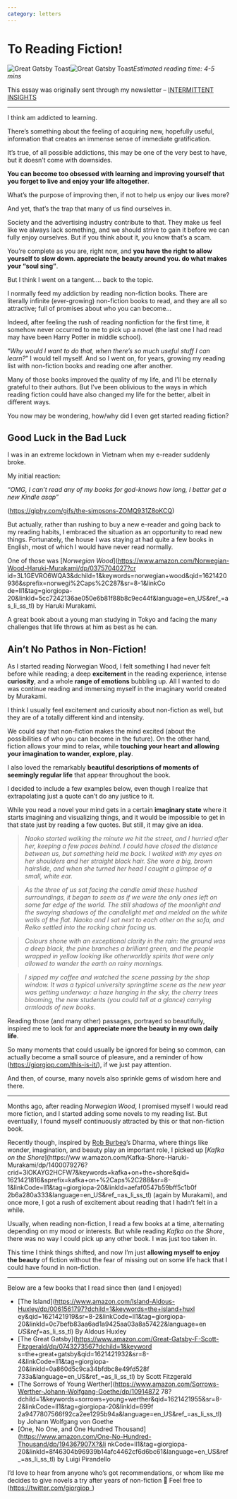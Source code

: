 ```yaml
---
category: letters
---
```


# To Reading Fiction!

![Great Gatsby Toast](../Great-Gatsby-making-a-toast-1-1024x576.jpg)![Great Gatsby 
Toast](../Great-Gatsby-making-a-toast-1-1024x576.jpg)*Estimated reading time: 4-5 mins*

This essay was originally sent through my newsletter – [INTERMITTENT 
INSIGHTS](https://giorgiop.com/letters/)

---

I think am addicted to learning.

There’s something about the feeling of acquiring new, hopefully useful, information that creates an 
immense sense of immediate gratification.

It’s true, of all possible addictions, this may be one of the very best to have, but it doesn’t come with 
downsides.

**You can become too obsessed with learning and improving yourself that you forget to live and enjoy your 
life altogether**.

What’s the purpose of improving then, if not to help us enjoy our lives more?

And yet, that’s the trap that many of us find ourselves in.

Society and the advertising industry contribute to that. They make us feel like we always lack something, 
and we should strive to gain it before we can fully enjoy ourselves. But if you think about it, you know 
that’s a scam. 

You’re complete as you are, right now, and **you have the right to allow yourself to slow down. appreciate
the beauty around you. do what makes your “soul sing”**.

But I think I went on a tangent…. back to the topic.

I normally feed my addiction by reading non-fiction books. There are literally infinite (ever-growing) 
non-fiction books to read, and they are all so attractive; full of promises about who you can become…

Indeed, after feeling the rush of reading nonfiction for the first time, it somehow never occurred to me 
to pick up a novel (the last one I had read may have been Harry Potter in middle school).

“*Why would I want to do that, when there’s so much useful stuff I can learn?*” I would tell myself. And 
so I went on, for years, growing my reading list with non-fiction books and reading one after another.

Many of those books improved the quality of my life, and I’ll be eternally grateful to their authors. But 
I’ve been oblivious to the ways in which reading fiction could have also changed my life for the better, 
albeit in different ways.

You now may be wondering, how/why did I even get started reading fiction?

## Good Luck in the Bad Luck

I was in an extreme lockdown in Vietnam when my e-reader suddenly broke.

My initial reaction:

*“OMG, I can’t read any of my books for god-knows how long, I better get a new Kindle asap”*

(https://giphy.com/gifs/the-simpsons-ZOMQ931Z8oKCQ)

But actually, rather than rushing to buy a new e-reader and going back to my reading habits, I embraced 
the situation as an opportunity to read new things. Fortunately, the house I was staying at had quite a 
few books in English, most of which I would have never read normally.

One of those was [*Norwegian Wood*](https://www.amazon.com/Norwegian-Wood-Haruki-Murakami/dp/0375704027?cr
id=3L1GEVRO6WQA3&dchild=1&keywords=norwegian+wood&qid=1621420936&sprefix=norwegi%2Caps%2C287&sr=8-1&linkCo
de=ll1&tag=giorgiopa-20&linkId=5cc7242136ae050e6b81f88b8c9ec44f&language=en_US&ref_=as_li_ss_tl) by Haruki
Murakami.

A great book about a young man studying in Tokyo and facing the many challenges that life throws at him as
best as he can.

## Ain’t No Pathos in Non-Fiction!

As I started reading Norwegian Wood, I felt something I had never felt before while reading; a deep 
**excitement** in the reading experience, intense **curiosity**, and a whole **range of emotions** 
bubbling up. All I wanted to do was continue reading and immersing myself in the imaginary world created 
by Murakami.

I think I usually feel excitement and curiosity about non-fiction as well, but they are of a totally 
different kind and intensity.

We could say that non-fiction makes the mind excited (about the possibilities of who you can become in the
future). On the other hand, fiction allows your mind to relax, while **touching your heart and allowing 
your imagination to wander, explore, play**.

I also loved the remarkably **beautiful descriptions of moments of seemingly regular life** that appear 
throughout the book.

I decided to include a few examples below, even though I realize that extrapolating just a quote can’t do 
any justice to it. 

While you read a novel your mind gets in a certain **imaginary state** where it starts imagining and 
visualizing things, and it would be impossible to get in that state just by reading a few quotes. But 
still, it may give an idea.

> *Naoko started walking the minute we hit the street, and I hurried after her, keeping a few paces 
behind. I could have closed the distance between us, but something held me back. I walked with my eyes on 
her shoulders and her straight black hair. She wore a big, brown hairslide, and when she turned her head I
caught a glimpse of a small, white ear.*

> *As the three of us sat facing the candle amid these hushed surroundings, it began to seem as if we were
the only ones left on some far edge of the world. The still shadows of the moonlight and the swaying 
shadows of the candlelight met and melded on the white walls of the flat. Naoko and I sat next to each 
other on the sofa, and Reiko settled into the rocking chair facing us.*


> *Colours shone with an exceptional clarity in the rain: the ground was a deep black, the pine branches a
brilliant green, and the people wrapped in yellow looking like otherworldly spirits that were only allowed
to wander the earth on rainy mornings.*

> *I sipped my coffee and watched the scene passing by the shop window. It was a typical university 
springtime scene as the new year was getting underway: a haze hanging in the sky, the cherry trees 
blooming, the new students (you could tell at a glance) carrying armloads of new books.*

Reading those (and many other) passages, portrayed so beautifully, inspired me to look for and 
**appreciate more the beauty in my own daily life**. 

So many moments that could usually be ignored for being so common, can actually become a small source of 
pleasure, and a reminder of how (https://giorgiop.com/this-is-it/), if we just pay attention.

And then, of course, many novels also sprinkle gems of wisdom here and there.

---

Months ago, after reading *Norwegian Wood*, I promised myself I would read more fiction, and I started 
adding some novels to my reading list. But eventually, I found myself continuously attracted by this or 
that non-fiction book.

Recently though, inspired by [Rob Burbea](https://notes.giorgiop.com/rob-burbea)’s Dharma, where things 
like wonder, imagination, and beauty play an important role, I picked up [*Kafka on the Shore*](https://ww
w.amazon.com/Kafka-Shore-Haruki-Murakami/dp/1400079276?crid=3IOKAYG2HCFW7&keywords=kafka+on+the+shore&qid=
1621421816&sprefix=kafka+on+%2Caps%2C288&sr=8-1&linkCode=ll1&tag=giorgiopa-20&linkId=aefaf0547b59bff5c1b0f
2b6a280a333&language=en_US&ref_=as_li_ss_tl) (again by Murakami), and once more, I got a rush of 
excitement about reading that I hadn’t felt in a while. 

Usually, when reading non-fiction, I read a few books at a time, alternating depending on my mood or 
interests. But while reading *Kafka on the Shore*, there was no way I could pick up any other book. I was 
just too taken in.

This time I think things shifted, and now I’m just **allowing myself to enjoy the beauty** of fiction 
without the fear of missing out on some life hack that I could have found in non-fiction.

---

Below are a few books that I read since then (and I enjoyed)

* [The Island](https://www.amazon.com/Island-Aldous-Huxley/dp/0061561797?dchild=1&keywords=the+island+huxl
ey&qid=1621421919&sr=8-2&linkCode=ll1&tag=giorgiopa-20&linkId=0c7befb83aa6ad1a9425aa03a8a57422&language=en
_US&ref_=as_li_ss_tl) By Aldous Huxley
* [The Great Gatsby](https://www.amazon.com/Great-Gatsby-F-Scott-Fitzgerald/dp/0743273567?dchild=1&keyword
s=the+great+gatsby&qid=1621421932&sr=8-4&linkCode=ll1&tag=giorgiopa-20&linkId=0a860d5c9ca34bfdbc8e49fd528f
733a&language=en_US&ref_=as_li_ss_tl) by Scott Fitzgerald
* [The Sorrows of Young Werther](https://www.amazon.com/Sorrows-Werther-Johann-Wolfgang-Goethe/dp/10914872
78?dchild=1&keywords=sorrows+young+werther&qid=1621421955&sr=8-2&linkCode=ll1&tag=giorgiopa-20&linkId=699f
2a9477807566f92ca2ee1295b94a&language=en_US&ref_=as_li_ss_tl) by Johann Wolfgang von Goethe
* [One, No One, and One Hundred Thousand](https://www.amazon.com/One-No-Hundred-Thousand/dp/194367907X?&li
nkCode=ll1&tag=giorgiopa-20&linkId=8f46304b96939b14afc4462cf6d6bc61&language=en_US&ref_=as_li_ss_tl) by 
Luigi Pirandello

I’d love to hear from anyone who’s got recommendations, or whom like me decides to give novels a try after
years of non-fiction 🙂 Feel free to (https://twitter.com/giorgiop_)
